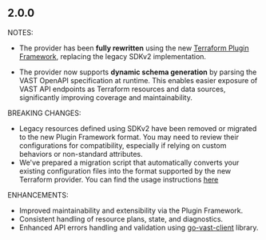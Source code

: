 ## 2.0.0

NOTES:

* The provider has been **fully rewritten** using the new [Terraform Plugin Framework](https://developer.hashicorp.com/terraform/plugin/framework), replacing the legacy SDKv2 implementation.

* The provider now supports **dynamic schema generation** by parsing the VAST OpenAPI specification at runtime. This enables easier exposure of VAST API endpoints as Terraform resources and data sources, significantly improving coverage and maintainability.

BREAKING CHANGES:

* Legacy resources defined using SDKv2 have been removed or migrated to the new Plugin Framework format. You may need to review their configurations for compatibility, especially if relying on custom behaviors or non-standard attributes.
* We've prepared a migration script that automatically converts your existing configuration files into the format supported by the new Terraform provider. You can find the usage instructions [here](migration/README.md)

ENHANCEMENTS:

* Improved maintainability and extensibility via the Plugin Framework.
* Consistent handling of resource plans, state, and diagnostics.
* Enhanced API errors handling and validation using [go-vast-client](https://github.com/vast-data/go-vast-client) library.